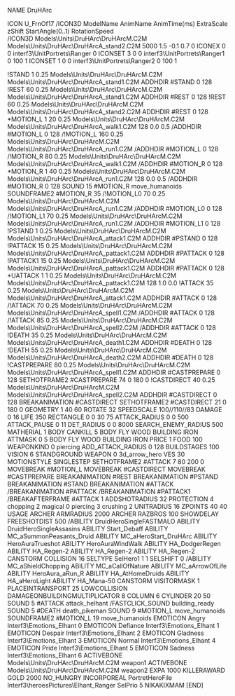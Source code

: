 NAME DruHArc

ICON U_FrnOf17
/ICON3D ModelName AnimName AnimTime(ms) ExtraScale zShift StartAngle(0..1) RotationSpeed	
/ICON3D Models\Units\DruHArc\DruHArcM.C2M Models\Units\DruHArc\DruHArcA_stand2.C2M 5000 1.5 -0.1 0.7 0 
ICONEX 0 0 interf3\UnitPortrets\Ranger 0
ICONSET 3 0 0 interf3\UnitPortrets\Ranger1 0 100 1
ICONSET 1 0 0 interf3\UnitPortrets\Ranger2 0 100 1

!STAND          1 0.25 Models\Units\DruHArc\DruHArcM.C2M Models\Units\DruHArc\DruHArcA_stand1.C2M
ADDHDIR #STAND 0 128
!REST          60 0.25 Models\Units\DruHArc\DruHArcM.C2M Models\Units\DruHArc\DruHArcA_stand1.C2M
ADDHDIR #REST 0 128
!REST          60 0.25 Models\Units\DruHArc\DruHArcM.C2M Models\Units\DruHArc\DruHArcA_stand2.C2M
ADDHDIR #REST 0 128
*MOTION_L      1 20 0.25 Models\Units\DruHArc\DruHArcM.C2M Models\Units\DruHArc\DruHArcA_walk1.C2M 128 0.0 0.5
/ADDHDIR #MOTION_L 0 128
/!MOTION_L      160 0.25 Models\Units\DruHArc\DruHArcM.C2M Models\Units\DruHArc\DruHArcA_run1.C2M
/ADDHDIR #MOTION_L 0 128
/!MOTION_R      80 0.25 Models\Units\DruHArc\DruHArcM.C2M Models\Units\DruHArc\DruHArcA_walk1.C2M
/ADDHDIR #MOTION_R 0 128
*MOTION_R     1 40 0.25 Models\Units\DruHArc\DruHArcM.C2M Models\Units\DruHArc\DruHArcA_run1.C2M 128 0.0 0.5
/ADDHDIR #MOTION_R 0 128
SOUND 15 #MOTION_R move_humanoids
SOUNDFRAME2 #MOTION_R 35
/!MOTION_L0      70 0.25 Models\Units\DruHArc\DruHArcM.C2M Models\Units\DruHArc\DruHArcA_run1.C2M
/ADDHDIR #MOTION_L0 0 128
/!MOTION_L1      70 0.25 Models\Units\DruHArc\DruHArcM.C2M Models\Units\DruHArc\DruHArcA_run1.C2M
/ADDHDIR #MOTION_L1 0 128
!PSTAND        1  0.25 Models\Units\DruHArc\DruHArcM.C2M Models\Units\DruHArc\DruHArcA_attack1.C2M
ADDHDIR #PSTAND 0 128 
!PATTACK        15  0.25 Models\Units\DruHArc\DruHArcM.C2M Models\Units\DruHArc\DruHArcA_pattack1.C2M
ADDHDIR #PATTACK 0 128
!PATTACK1        15  0.25 Models\Units\DruHArc\DruHArcM.C2M Models\Units\DruHArc\DruHArcA_pattack1.C2M
ADDHDIR #PATTACK 0 128 
*UATTACK      1 1 0.25 Models\Units\DruHArc\DruHArcM.C2M Models\Units\DruHArc\DruHArcA_pattack1.C2M 128 1.0 0.0
!ATTACK        35 0.25 Models\Units\DruHArc\DruHArcM.C2M Models\Units\DruHArc\DruHArcA_attack1.C2M
ADDHDIR #ATTACK 0 128
/!ATTACK       70 0.25 Models\Units\DruHArc\DruHArcM.C2M Models\Units\DruHArc\DruHArcA_spell1.C2M
/ADDHDIR #ATTACK 0 128
/!ATTACK        85 0.25 Models\Units\DruHArc\DruHArcM.C2M Models\Units\DruHArc\DruHArcA_spell2.C2M
/ADDHDIR #ATTACK 0 128
!DEATH         35 0.25 Models\Units\DruHArc\DruHArcM.C2M Models\Units\DruHArc\DruHArcA_death1.C2M
ADDHDIR #DEATH 0 128
!DEATH         55 0.25 Models\Units\DruHArc\DruHArcM.C2M Models\Units\DruHArc\DruHArcA_death2.C2M
ADDHDIR #DEATH 0 128
!CASTPREPARE   80  0.25 Models\Units\DruHArc\DruHArcM.C2M Models\Units\DruHArc\DruHArcA_spell1.C2M
ADDHDIR #CASTPREPARE 0 128
SETHOTFRAME2 #CASTPREPARE 74 0 180 0
!CASTDIRECT    40  0.25 Models\Units\DruHArc\DruHArcM.C2M Models\Units\DruHArc\DruHArcA_spell2.C2M
ADDHDIR #CASTDIRECT 0 128
BREAKANIMATION #CASTDIRECT
SETHOTFRAME2 #CASTDIRECT 21 0 180 0
GEOMETRY 1 40 60
ROTATE 32
SPEEDSCALE 100//110//83
DAMAGE   0 16
LIFE     350
RECTANGLE 0 0 30 75
ATTACK_RADIUS 0 0 500
ATTACK_PAUSE 0 11
DET_RADIUS 0 0 8000
SEARCH_ENEMY_RADIUS 500
MATHERIAL 1 BODY
CANKILL 5 BODY FLY WOOD BUILDING IRON
ATTMASK 0 5 BODY FLY WOOD BUILDING IRON
PRICE 1 FOOD 100
WEAPONKIND 0 piercing
ADD_ATTACK_RADIUS 0 128
BUILDSTAGES 100
VISION 6
STANDGROUND
WEAPON 0 3d_arrow_hero
VES 30
MOTIONSTYLE SINGLESTEP
SETHOTFRAME2 #ATTACK 7 80 200 0
MOVEBREAK #MOTION_L
MOVEBREAK #CASTDIRECT
MOVEBREAK #CASTPREPARE
BREAKANIMATION #REST
BREAKANIMATION #PSTAND
BREAKANIMATION #STAND
BREAKANIMATION #ATTACK
/BREAKANIMATION #PATTACK
/BREAKANIMATION #PATTACK1
/BREAKAFTERFRAME #ATTACK 1
ADDSHOTRADIUS 32
PROTECTION 4 chopping 2 magical 0 piercing 3 crushing 2
UNITRADIUS 16
ZPOINTS 40 40
USAGE ARCHER
ARMRADIUS 		2000
ARCHER
RAZBROS 100
SHOWDELAY
FREESHOTDIST 500
/ABILITY DruidHeroSingleFASTMALO
ABILITY DruidHeroSingleAssasins
ABILITY Start_Debaff
ABILITY MC_aSummonPeasants_Druid
ABILITY MC_aHeroStart_DruHArc
ABILITY HeroAuraTrueshot
ABILITY HeroAuraWindWalk
ABILITY HA_DodgerRegen
ABILITY HA_Regen-2
ABILITY HA_Regen-2
ABILITY HA_Regen-2
CANSTORM
COLLISION 16
SELTYPE SelHero1 1 1
SELSHIFT 0
/ABILITY MC_aShieldChopping
ABILITY MC_aCallOfNature
ABILITY MC_aArrowOfLife
ABILITY HeroAura_aRun_R
ABILITY HA_AtHomeDruids
ABILITY HA_aHeroLight
ABILITY HA_Mana-50
CANSTORM
VISITORMASK 1
PLACEINTRANSPORT 25
LOWCOLLISION
DAMAGEONBUILDINGMULTIPLICATOR 8
COLUMN 6
CYLINDER 20 50
SOUND 5 #ATTACK attack_helhant
/FASTCLICK_SOUND building_ready
SOUND 5 #DEATH death_pikeman
SOUND 9 #MOTION_L move_humanoids
SOUNDFRAME2 #MOTION_L 19 move_humanoids
EMOTICON Angry Interf3\Emotions_Elhant 0
EMOTICON Defiance Interf3\Emotions_Elhant 1
EMOTICON Despair Interf3\Emotions_Elhant 2
EMOTICON Gladness Interf3\Emotions_Elhant 3
EMOTICON Normal Interf3\Emotions_Elhant 4
EMOTICON Pride Interf3\Emotions_Elhant 5
EMOTICON Sadness Interf3\Emotions_Elhant 6
ACTIVEBONE Models\Units\DruHArc\DruHArcM.C2M weapon1
ACTIVEBONE Models\Units\DruHArc\DruHArcM.C2M weapon2
EXPA 1000
KILLERAWARD             GOLD 2000
NO_HUNGRY
INCORPOREAL
PortretHeroFile Interf3\heroesPictures\Elhant_Ranger
SelPrio 5
NIKAKIXMAM
[END]
